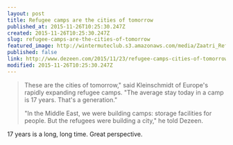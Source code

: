 ```yaml
---
layout: post
title: Refugee camps are the cities of tomorrow
published_at: 2015-11-26T10:25:30.247Z
created: 2015-11-26T10:25:30.247Z
slug: refugee-camps-are-the-cities-of-tomorrow
featured_image: http://wintermuteclub.s3.amazonaws.com/media/Zaatri_Refugee_Camp_dezeen_ban.jpg
published: false
link: http://www.dezeen.com/2015/11/23/refugee-camps-cities-of-tomorrow-killian-kleinschmidt-interview-humanitarian-aid-expert/
modified: 2015-11-26T10:25:30.247Z
---
```

> These are the cities of tomorrow," said Kleinschmidt of Europe's rapidly expanding refugee camps. "The average stay today in a camp is 17 years. That's a generation."
>
> "In the Middle East, we were building camps: storage facilities for people. But the refugees were building a city," he told Dezeen.

17 years is a long, long time. Great perspective.
